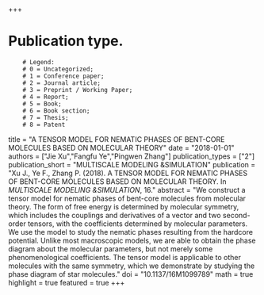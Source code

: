 +++
# Publication type.
        # Legend: 
        # 0 = Uncategorized; 
        # 1 = Conference paper; 
        # 2 = Journal article;
        # 3 = Preprint / Working Paper; 
        # 4 = Report; 
        # 5 = Book; 
        # 6 = Book section;
        # 7 = Thesis; 
        # 8 = Patent
title = "A TENSOR MODEL FOR NEMATIC PHASES OF BENT-CORE MOLECULES BASED ON MOLECULAR THEORY"
date = "2018-01-01"
authors = ["Jie Xu","Fangfu Ye","Pingwen Zhang"]
publication_types = ["2"]
publication_short = "MULTISCALE MODELING &SIMULATION"
publication = "Xu J., Ye F., Zhang P. (2018). A TENSOR MODEL FOR NEMATIC PHASES OF BENT-CORE MOLECULES BASED ON MOLECULAR THEORY. In _MULTISCALE MODELING &SIMULATION_, 16."
abstract = "We construct a tensor model for nematic phases of bent-core molecules from molecular theory. The form of free energy is determined by molecular symmetry, which includes the couplings and derivatives of a vector and two second-order tensors, with the coefficients determined by molecular parameters. We use the model to study the nematic phases resulting from the hardcore potential. Unlike most macroscopic models, we are able to obtain the phase diagram about the molecular parameters, but not merely some phenomenological coefficients. The tensor model is applicable to other molecules with the same symmetry, which we demonstrate by studying the phase diagram of star molecules."
doi = "10.1137/16M1099789"
math = true
highlight = true
featured = true
+++